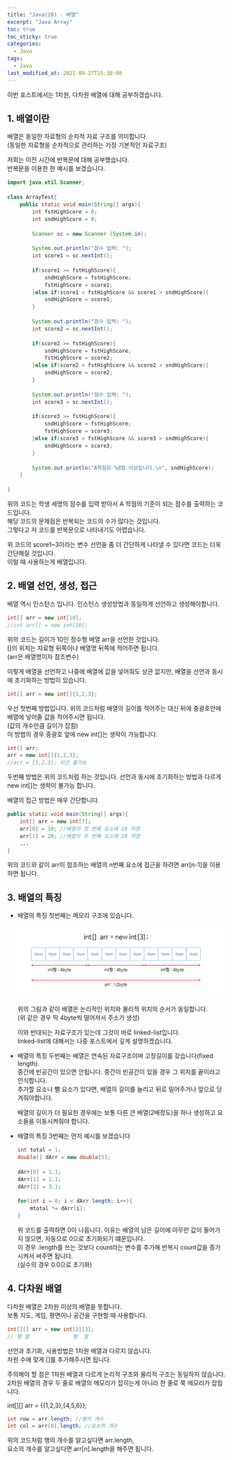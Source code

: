 ```yaml
---
title: "Java(20) - 배열"
excerpt: "Java Array"
toc: true
toc_sticky: true
categories:
  - Java
tags:
  - Java
last_modified_at: 2021-09-27T15:30:00
---
```


이번 포스트에서는 1차원, 다차원 배열에 대해 공부하겠습니다.<br/>

## 1. 배열이란

배열은 동일한 자료형의 순차적 자료 구조를 의미합니다.<br/>
(동일한 자료형을 순차적으로 관리하는 가장 기본적인 자료구조)<br/>

저희는 이전 시간에 반복문에 대해 공부했습니다.<br/>
반복문을 이용한 한 예시를 보겠습니다.

```java
import java.util.Scanner;

class ArrayTest{
    public static void main(String[] args){
        int fstHighScore = 0;
        int sndHighScore = 0;

        Scanner sc = new Scanner (System.in);

        System.out.println("점수 입력: ");
        int score1 = sc.nextInt();

        if(score1 >= fstHighScore){
            sndHighScore = fstHighScore;
            fstHighScore = score1;
        }else if(score1 < fstHighScore && score1 > sndHighScore){
            sndHighScore = score1;
        }

        System.out.println("점수 입력: ");
        int score2 = sc.nextInt();

        if(score2 >= fstHighScore){
            sndHighScore = fstHighScore;
            fstHighScore = score2;
        }else if(score2 < fstHighScore && score2 > sndHighScore){
            sndHighScore = score2;
        }

        System.out.println("점수 입력: ");
        int score3 = sc.nextInt();

        if(score3 >= fstHighScore){
            sndHighScore = fstHighScore;
            fstHighScore = score3;
        }else if(score3 < fstHighScore && score3 > sndHighScore){
            sndHighScore = score3;
        }

        System.out.println("A학점은 %d점 이상입니다.\n", sndHighScore);
    }

}
```

위의 코드는 학생 세명의 점수를 입력 받아서 A 학점의 기준이 되는 점수를 출력하는 코드입니다.<br/>
해당 코드의 문제점은 반복되는 코드의 수가 많다는 것입니다.<br/>
그렇다고 저 코드를 반복문으로 나타내기도 어렵습니다.<br/>

위 코드의 score1~3이라는 변수 선언을 좀 더 간단하게 나타낼 수 있다면 코드는 더욱 간단해질 것입니다.<br/>
이럴 때 사용하는게 배열입니다.<br/>

## 2. 배열 선언, 생성, 접근

배열 역시 인스턴스 입니다. 인스턴스 생성방법과 동일하게 선언하고 생성해야합니다.<br/>

```java
int[] arr = new int[10];
//int arr[] = new int[10];
```

위의 코드는 길이가 10인 정수형 배열 arr을 선언한 것입니다.<br/>
[]의 위치는 자료형 뒤쪽이나 배열명 뒤쪽에 적어주면 됩니다.<br/>
(arr은 배열명이자 참조변수)<br/>

이렇게 배열을 선언하고 나중에 배열에 값을 넣어줘도 상관 없지만, 배열을 선언과 동시에 초기화하는 방법이 있습니다.<br/>

```java
int[] arr = new int[]{1,2,3};
```

우선 첫번째 방법입니다. 위의 코드처럼 배열의 길이를 적어주는 대신 뒤에 중괄호안에 배열에 넣어줄 값을 적어주시면 됩니다.<br/>
(값의 개수만큼 길이가 잡힘)<br/>
이 방법의 경우 중괄호 앞에 new int[]는 생략이 가능합니다.<br/>

```java
int[] arr;
arr = new int[]{1,2,3};
//arr = {1,2,3}; 이건 불가능
```

두번째 방법은 위의 코드처럼 하는 것입니다. 선언과 동시에 초기화하는 방법과 다르게 new int[]는 생략이 불가능 합니다.<br/>

배열의 접근 방법은 매우 간단합니다.

```java
public static void main(String[] args){
    int[] arr = new int[7];
    arr[0] = 10; //배열의 첫 번째 요소에 10 저장
    arr[1] = 20; //배열의 두 번째 요소에 20 저장
    ...
}

```

위의 코드와 같이 arr이 참조하는 배열의 n번째 요소에 접근을 하려면 arr[n-1]을 이용하면 됩니다.

## 3. 배열의 특징

- 배열의 특징 첫번째는 메모리 구조에 있습니다.<br/>

  ![메모리 구조](/images/array.png)<br/>

  위의 그림과 같이 배열은 논리적인 위치와 물리적 위치의 순서가 동일합니다.<br/>
  (위 같은 경우 딱 4byte씩 떨어져서 주소가 생성)<br/>

  이와 반대되는 자료구조가 있는데 그것이 바로 linked-list입니다.<br/>
  linked-list에 대해서는 나중 포스트에서 깊게 설명하겠습니다.<br/>

- 배열의 특징 두번째는 배열은 연속된 자료구조이며 고정길이를 갖습니다(fixed length).<br/>
  중간에 빈공간이 있으면 안됩니다. 중간이 빈공간이 있을 경우 그 위치를 끝이라고 인식합니다.<br/>
  추가할 요소나 뺄 요소가 있다면, 배열의 길이를 늘리고 뒤로 밀어주거나 앞으로 당겨줘야합니다.<br/>

  배열의 길이가 더 필요한 경우에는 보통 다른 큰 배열(2배정도)을 하나 생성하고 요소들을 이동시켜줘야 합니다.<br/>

- 배열의 특징 3번째는 먼저 예시를 보겠습니다

  ```java
  int total = 1;
  double[] dArr = new double[5];

  dArr[0] = 1.1;
  dArr[1] = 2.1;
  dArr[2] = 3.1;

  for(int i = 0; i < dArr.length; i++){
      mtotal *= dArr[i];
  }
  ```

  위 코드를 출력하면 0이 나옵니다. 이유는 배열의 남은 길이에 아무런 값이 들어가지 않으면, 자동으로 0으로 초기화되기 떄문입니다.<br/>
  이 경우 .length를 쓰는 것보다 count라는 변수를 추가해 반복시 count값을 증가시켜서 써주면 됩니다.<br/>
  (실수의 경우 0.0으로 초기화)

## 4. 다차원 배열

다차원 배열은 2차원 이상의 배열을 뜻합니다.<br/>
보통 지도, 게임, 평면이나 공간을 구현할 때 사용합니다.<br/>

```java
int[][] arr = new int[2][3];
// 행 열              행  열
```

선언과 초기화, 사용방법은 1차원 배열과 다르지 않습니다.<br/>
차원 수에 맞게 []를 추가해주시면 됩니다.<br/>

주의해야 할 점은 1차원 배열과 다르게 논리적 구조와 물리적 구조는 동일하지 않습니다.<br/>
2차원 배열의 경우 두 줄로 배열의 메모리가 잡히는게 아니라 한 줄로 쭉 메모리가 잡힙니다.<br/>

int[][] arr = {\{1,2,3\},\{4,5,6\}};

```java
int row = arr.length; //행의 개수
int col = arr[0].length; //요소의 개수
```

위의 코드처럼 행의 개수를 알고싶다면 arr.length,<br/>
요소의 개수를 알고싶다면 arr[n].length을 해주면 됩니다.<br/>
